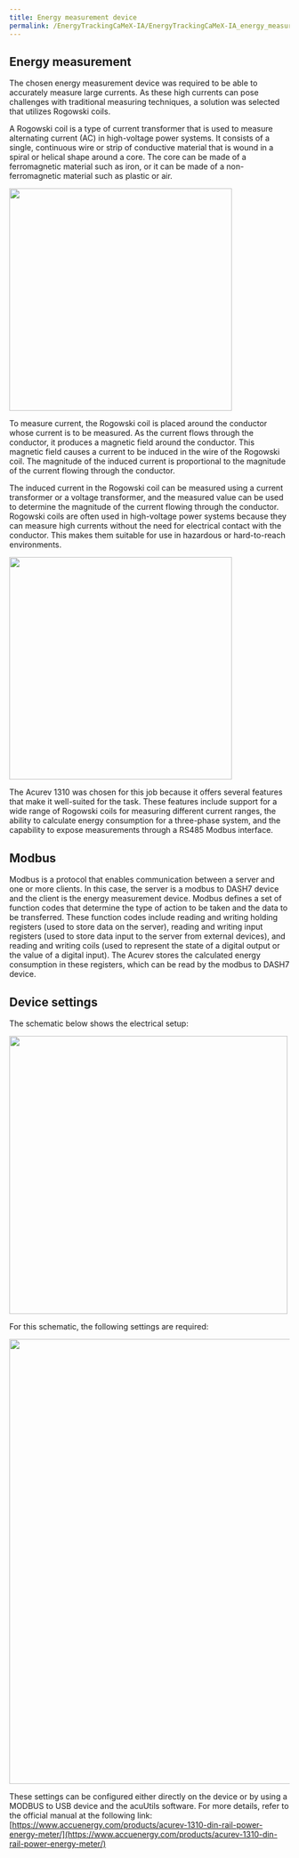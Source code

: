 ```yaml
---
title: Energy measurement device
permalink: /EnergyTrackingCaMeX-IA/EnergyTrackingCaMeX-IA_energy_measurement_device/
---
```


## Energy measurement

The chosen energy measurement device was required to be able to accurately measure large currents. As these high currents can pose challenges with traditional measuring techniques, a solution was selected that utilizes Rogowski coils.

A Rogowski coil is a type of current transformer that is used to measure alternating current (AC) in high-voltage power systems. It consists of a single, continuous wire or strip of conductive material that is wound in a spiral or helical shape around a core. The core can be made of a ferromagnetic material such as iron, or it can be made of a non-ferromagnetic material such as plastic or air.

<img src="{{ site.baseurl }}\assets\img\energyTrackingCaMeX-IA\acuct-flex-24-rogowski-coil-combo.jpg" width="400"/>

To measure current, the Rogowski coil is placed around the conductor whose current is to be measured. As the current flows through the conductor, it produces a magnetic field around the conductor. This magnetic field causes a current to be induced in the wire of the Rogowski coil. The magnitude of the induced current is proportional to the magnitude of the current flowing through the conductor.

The induced current in the Rogowski coil can be measured using a current transformer or a voltage transformer, and the measured value can be used to determine the magnitude of the current flowing through the conductor. Rogowski coils are often used in high-voltage power systems because they can measure high currents without the need for electrical contact with the conductor. This makes them suitable for use in hazardous or hard-to-reach environments.

<img src="{{ site.baseurl }}\assets\img\energyTrackingCaMeX-IA\acurev-1310-front-quarter-left.jpg" width="400"/>

The Acurev 1310 was chosen for this job because it offers several features that make it well-suited for the task. These features include support for a wide range of Rogowski coils for measuring different current ranges, the ability to calculate energy consumption for a three-phase system, and the capability to expose measurements through a RS485 Modbus interface.





## Modbus

Modbus is a protocol that enables communication between a server and one or more clients. In this case, the server is a modbus to DASH7 device and the client is the energy measurement device. Modbus defines a set of function codes that determine the type of action to be taken and the data to be transferred. These function codes include reading and writing holding registers (used to store data on the server), reading and writing input registers (used to store data input to the server from external devices), and reading and writing coils (used to represent the state of a digital output or the value of a digital input). The Acurev stores the calculated energy consumption in these registers, which can be read by the modbus to DASH7 device.



## Device settings

The schematic below shows the electrical setup:

<img src="{{ site.baseurl }}\assets\img\energyTrackingCaMeX-IA\acurev_schematic.png" width="500"/>

For this schematic, the following settings are required:

<img src="{{ site.baseurl }}\assets\img\energyTrackingCaMeX-IA\acurev_settings.png" width="800"/>

These settings can be configured either directly on the device or by using a MODBUS to USB device and the acuUtils software. For more details, refer to the official manual at the following link: [https://www.accuenergy.com/products/acurev-1310-din-rail-power-energy-meter/](https://www.accuenergy.com/products/acurev-1310-din-rail-power-energy-meter/)